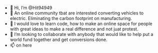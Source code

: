 - 👋 Hi, I’m @Hit94949
- 👀 An online community tbat are interested converting vehicles to electric. Eliminating the carbon footprint on manufacturing. 
- 🌱 I would love to learn code, how to make an online space for people with great ideas to make a real difference and not juat protest.
- 💞️ I’m looking to collaborate with anybody that would like to help put a world fund together and get conversions done. 
- 📫 on here

<!---
Hit94949/Hit94949 is a ✨ special ✨ repository because its `README.md` (this file) appears on your GitHub profile.
You can click the Preview link to take a look at your changes.
--->
